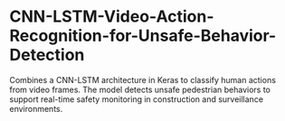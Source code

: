 # CNN-LSTM-Video-Action-Recognition-for-Unsafe-Behavior-Detection
Combines a CNN-LSTM architecture in Keras to classify human actions from video frames. The model detects unsafe pedestrian behaviors to support real-time safety monitoring in construction and surveillance environments.
